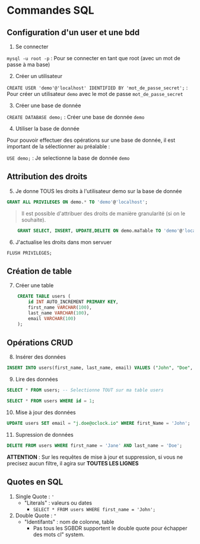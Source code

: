 # Commandes SQL

## Configuration d'un user et une bdd
1. Se connecter

`mysql -u root -p` : Pour se connecter en tant que root (avec un mot de passe à ma base)

2. Créer un utilisateur

`CREATE USER 'demo'@'localhost' IDENTIFIED BY 'mot_de_passe_secret';` : Pour créer un utilisateur `demo` avec le mot de passe `mot_de_passe_secret`

3. Créer une base de donnée 

`CREATE DATABASE demo;` : Créer une base de donnée `demo`

4. Utiliser la base de donnée

Pour pouvoir effectuer des opérations sur une base de donnée, il est important de la sélectionner au préalable : 

`USE demo;` : Je selectionne la base de donnée `demo`

## Attribution des droits

5. Je donne TOUS les droits à l'utilisateur demo sur la base de donnée

```sql
GRANT ALL PRIVILEGES ON demo.* TO 'demo'@'localhost';
``` 

> Il est possible d'attribuer des droits de manière granularité (si on le souhaite). 

```sql
    GRANT SELECT, INSERT, UPDATE,DELETE ON demo.maTable TO 'demo'@'localhost';
```

6. J'actualise les droits dans mon servuer

`FLUSH PRIVILEGES;`

## Création de table 

7. Créer une table 

```sql
    CREATE TABLE users ( 
        id INT AUTO_INCREMENT PRIMARY KEY,
        first_name VARCHAR(100),
        last_name VARCHAR(100),
        email VARCHAR(100)
    );
```

## Opérations CRUD 

8. Insérer des données 

```sql
INSERT INTO users(first_name, last_name, email) VALUES ("John", "Doe", "john.doe@oclock.io");
```

9. Lire des données 

```sql
SELECT * FROM users; -- Selectionne TOUT sur ma table users
```

```sql
SELECT * FROM users WHERE id = 1;
```

10. Mise à jour des données 

```sql
UPDATE users SET email = "j.doe@oclock.io" WHERE first_Name = 'John';
```

11. Supression de données

```sql
DELETE FROM users WHERE first_name = 'Jane' AND last_name = 'Doe';
```

**ATTENTION** : Sur les requêtes de mise à jour et suppression, si vous ne precisez aucun filtre, il agira sur **TOUTES LES LIGNES**

## Quotes en SQL 

1. Single Quote : `'`
    - "Literals" : valeurs ou dates 
        - `SELECT * FROM users WHERE first_name = 'John';`
2. Double Quote : `"`
    - "Identifants" : nom de colonne, table
        -   Pas tous les SGBDR supportent le double quote pour échapper des mots cl" system.